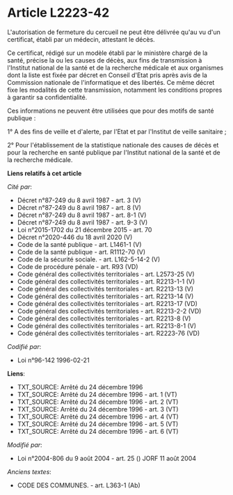 # Article L2223-42

L'autorisation de fermeture du cercueil ne peut être délivrée qu'au vu d'un certificat, établi par un médecin, attestant le
décès.

Ce certificat, rédigé sur un modèle établi par le ministère chargé de la santé, précise la ou les causes de décès, aux fins
de transmission à l'Institut national de la santé et de la recherche médicale et aux organismes dont la liste est fixée par
décret en Conseil d'Etat pris après avis de la Commission nationale de l'informatique et des libertés. Ce même décret fixe
les modalités de cette transmission, notamment les conditions propres à garantir sa confidentialité.

Ces informations ne peuvent être utilisées que pour des motifs de santé publique :

1° A des fins de veille et d'alerte, par l'Etat et par l'Institut de veille sanitaire ;

2° Pour l'établissement de la statistique nationale des causes de décès et pour la recherche en santé publique par l'Institut
national de la santé et de la recherche médicale.

**Liens relatifs à cet article**

_Cité par_:

  - Décret n°87-249 du 8 avril 1987 - art. 3 (V)
  - Décret n°87-249 du 8 avril 1987 - art. 8 (V)
  - Décret n°87-249 du 8 avril 1987 - art. 8-1 (V)
  - Décret n°87-249 du 8 avril 1987 - art. 9-3 (V)
  - Loi n°2015-1702 du 21 décembre 2015 - art. 70
  - Décret n°2020-446 du 18 avril 2020 (V)
  - Code de la santé publique - art. L1461-1 (V)
  - Code de la santé publique - art. R1112-70 (V)
  - Code de la sécurité sociale. - art. L162-5-14-2 (V)
  - Code de procédure pénale - art. R93 (VD)
  - Code général des collectivités territoriales - art. L2573-25 (V)
  - Code général des collectivités territoriales - art. R2213-1-1 (V)
  - Code général des collectivités territoriales - art. R2213-13 (V)
  - Code général des collectivités territoriales - art. R2213-14 (V)
  - Code général des collectivités territoriales - art. R2213-17 (VD)
  - Code général des collectivités territoriales - art. R2213-2-2 (VD)
  - Code général des collectivités territoriales - art. R2213-8 (V)
  - Code général des collectivités territoriales - art. R2213-8-1 (V)
  - Code général des collectivités territoriales - art. R2223-76 (VD)

_Codifié par_:

  - Loi n°96-142 1996-02-21

**Liens**:

  - TXT_SOURCE: Arrêté du 24 décembre 1996
  - TXT_SOURCE: Arrêté du 24 décembre 1996 - art. 1 (VT)
  - TXT_SOURCE: Arrêté du 24 décembre 1996 - art. 2 (VT)
  - TXT_SOURCE: Arrêté du 24 décembre 1996 - art. 3 (VT)
  - TXT_SOURCE: Arrêté du 24 décembre 1996 - art. 4 (VT)
  - TXT_SOURCE: Arrêté du 24 décembre 1996 - art. 5 (VT)
  - TXT_SOURCE: Arrêté du 24 décembre 1996 - art. 6 (VT)

_Modifié par_:

  - Loi n°2004-806 du 9 août 2004 - art. 25 () JORF 11 août 2004

_Anciens textes_:

  - CODE DES COMMUNES. - art. L363-1 (Ab)
